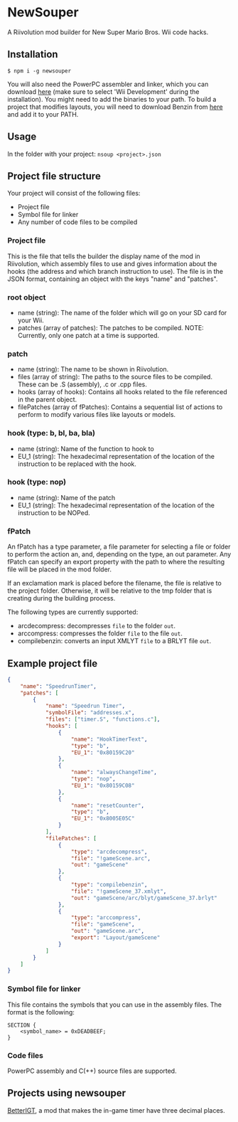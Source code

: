 # NewSouper
A Riivolution mod builder for New Super Mario Bros. Wii code hacks.

## Installation
`$ npm i -g newsouper`

You will also need the PowerPC assembler and linker, which you can download [here](https://devkitpro.org/wiki/Getting_Started) (make sure to select 'Wii Development' during the installation). You might need to add the binaries to your path.
To build a project that modifies layouts, you will need to download Benzin from [here](https://wiibrew.org/wiki/Benzin) and add it to your PATH.

## Usage
In the folder with your project:
`nsoup <project>.json`

## Project file structure
Your project will consist of the following files:

* Project file
* Symbol file for linker
* Any number of code files to be compiled

### Project file
This is the file that tells the builder the display name of the mod in Riivolution, which assembly files to use and gives information about the hooks (the address and which branch instruction to use).
The file is in the JSON format, containing an object with the keys "name" and "patches".

### root object
* name (string): The name of the folder which will go on your SD card for your Wii.
* patches (array of patches): The patches to be compiled. NOTE: Currently, only one patch at a time is supported.

### patch
* name (string): The name to be shown in Riivolution.
* files (array of string): The paths to the source files to be compiled. These can be .S (assembly), .c or .cpp files.
* hooks (array of hooks): Contains all hooks related to the file referenced in the parent object.
* filePatches (array of fPatches): Contains a sequential list of actions to perform to modify various files like layouts or models.

### hook (type: b, bl, ba, bla)
* name (string): Name of the function to hook to
* EU_1 (string): The hexadecimal representation of the location of the instruction to be replaced with the hook.

### hook (type: nop)
* name (string): Name of the patch
* EU_1 (string): The hexadecimal representation of the location of the instruction to be NOPed.

### fPatch
An fPatch has a type parameter, a file parameter for selecting a file or folder to perform the action an, and, depending on the type, an out parameter.
Any fPatch can specify an export property with the path to where the resulting file will be placed in the mod folder.

If an exclamation mark is placed before the filename, the file is relative to the project folder. Otherwise, it will be relative to the tmp folder that is creating during the building process.

The following types are currently supported:
* arcdecompress: decompresses `file` to the folder `out`.
* arccompress: compresses the folder `file` to the file `out`.
* compilebenzin: converts an input XMLYT `file` to a BRLYT file `out`.

## Example project file
```json
{
	"name": "SpeedrunTimer",
	"patches": [
		{
			"name": "Speedrun Timer",
			"symbolFile": "addresses.x",
			"files": ["timer.S", "functions.c"],
			"hooks": [
				{
					"name": "HookTimerText",
					"type": "b",
					"EU_1": "0x80159C20"
				},
				{
					"name": "alwaysChangeTime",
					"type": "nop",
					"EU_1": "0x80159C08"
				},
				{
					"name": "resetCounter",
					"type": "b",
					"EU_1": "0x8005E05C"
				}
			],
			"filePatches": [
				{
					"type": "arcdecompress",
					"file": "!gameScene.arc",
					"out": "gameScene"
				},
				{
					"type": "compilebenzin",
					"file": "!gameScene_37.xmlyt",
					"out": "gameScene/arc/blyt/gameScene_37.brlyt"
				},
				{
					"type": "arccompress",
					"file": "gameScene",
					"out": "gameScene.arc",
					"export": "Layout/gameScene"
				}
			]
		}
	]
}
```

### Symbol file for linker
This file contains the symbols that you can use in the assembly files. The format is the following:
```
SECTION {
    <symbol_name> = 0xDEADBEEF;
}
```

### Code files
PowerPC assembly and C(++) source files are supported.

## Projects using newsouper

[BetterIGT](https://github.com/LetsPlentendo-CH/BetterIGT), a mod that makes the in-game timer have three decimal places.